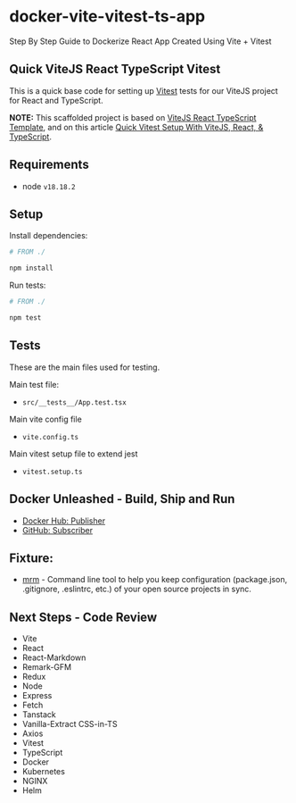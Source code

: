 # docker-vite-vitest-ts-app

Step By Step Guide to Dockerize React App Created Using Vite + Vitest

## Quick ViteJS React TypeScript Vitest

This is a quick base code for setting up [Vitest](https://vitest.dev) tests for our ViteJS project for React and TypeScript.

**NOTE:** This scaffolded project is based on [ViteJS React TypeScript Template](https://github.com/vitejs/vite/tree/main/packages/create-vite/template-react-ts), and on this article [Quick Vitest Setup With ViteJS, React, & TypeScript](https://codingwithmanny.medium.com/quick-vitest-setup-with-vitejs-react-typescript-bea9d3a01b07).

## Requirements

- node `v18.18.2`

## Setup

Install dependencies:

```bash
# FROM ./

npm install
```

Run tests:

```bash
# FROM ./

npm test
```

## Tests

These are the main files used for testing.

Main test file:

- `src/__tests__/App.test.tsx`

Main vite config file

- `vite.config.ts`

Main vitest setup file to extend jest

- `vitest.setup.ts`

## Docker Unleashed - Build, Ship and Run

- [Docker Hub: Publisher](https://medium.com/platformer-blog/lets-publish-a-docker-image-to-docker-hub-using-a-github-action-f0b17e5cceb3)
- [GitHub: Subscriber](https://betterstack.com/community/guides/scaling-nodejs/dockerize-nodejs/)

## Fixture:

- [mrm](https://www.npmjs.com/package/mrm) - Command line tool to help you keep configuration (package.json, .gitignore, .eslintrc, etc.) of your open source projects in sync.

## Next Steps - Code Review

- Vite
- React
- React-Markdown
- Remark-GFM
- Redux
- Node
- Express
- Fetch
- Tanstack
- Vanilla-Extract CSS-in-TS
- Axios
- Vitest
- TypeScript
- Docker
- Kubernetes
- NGINX
- Helm
